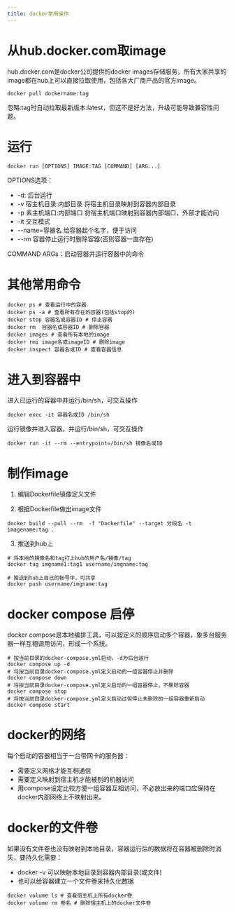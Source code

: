 ```yaml
---
title: docker常用操作
---
```


# 从hub.docker.com取image

hub.docker.com是docker公司提供的docker images存储服务，所有大家共享的image都在hub上可以直接拉取使用，包括各大厂商产品的官方image。

```
docker pull dockername:tag
```

忽略:tag时自动拉取最新版本:latest，但这不是好方法，升级可能导致兼容性问题。

# 运行

```
docker run [OPTIONS] IMAGE:TAG [COMMAND] [ARG...]
```

OPTIONS选项：

- -d: 后台运行
- -v 宿主机目录:内部目录 将宿主机目录映射到容器内部目录
- -p 素主机端口:内部端口 将宿主机端口映射到容器内部端口，外部才能访问
- -it 交互模式
- --name=容器名 给容器起个名字，便于访问
- --rm 容器停止运行时删除容器(否则容器一直存在)

COMMAND ARGs：启动容器并运行容器中的命令

# 其他常用命令

```
docker ps # 查看运行中的容器
docker ps -a # 查看所有存在的容器(包括stop的)
docker stop 容器名或容器ID # 停止容器
docker rm  容器名或容器ID # 删除容器
docker images # 查看所有本地的image
docker rmi image名或imageID # 删除image
docker inspect 容器名或ID # 查看容器信息

```

# 进入到容器中

进入已运行的容器中并运行/bin/sh，可交互操作

```
docker exec -it 容器名或ID /bin/sh
```

运行镜像并进入容器，并运行/bin/sh，可交互操作

```
docker run -it --rm --entrypoint=/bin/sh 镜像名或ID
```

# 制作image

1. 编辑Dockerfile镜像定义文件

2. 根据Dockerfile做出image文件

```
docker build --pull --rm  -f "Dockerfile" --target 分段名 -t imagename:tag .
```

3. 推送到hub上

```
# 将本地的镜像名和tag打上hub的用户名/镜像/tag
docker tag imgname1:tag1 username/imgname:tag

# 推送到hub上自己的帐号中，可共享
docker push username/imgname:tag
```

# docker compose 启停

docker compose是本地编排工具，可以按定义的顺序启动多个容器，象多台服务器一样互相调用访问，形成一个系统。

```
# 按当前目录的docker-compose.yml启动，-d为后台运行
docker compose up -d
# 将按当前目录docker-compose.yml定义启动的一组容器停止并删除
docker compose down
# 将按当前目录docker-compose.yml定义启动的一组容器停止，不删除容器
docker compose stop
# 将按当前目录docker-compose.yml定义启动过但停止未删除的一组容器重新启动
docker compose start
```

# docker的网络

每个启动的容器相当于一台带网卡的服务器：

- 需要定义网络才能互相通信
- 需要定义映射到宿主机才能被别的机器访问
- 用compose设定比较方便一组容器互相访问，不必放出来的端口应保持在docker内部网络上不映射出来。

# docker的文件卷

如果没有文件卷也没有映射到本地目录，容器运行后的数据将在容器被删除时消失，要持久化需要：

- docker -v 可以映射本地目录到容器内部目录(或文件)
- 也可以给容器建立一个文件卷来持久化数据

```
docker volume ls # 查看宿主机上所有docker卷
docker volume rm 卷名 # 删除宿主机上的docker文件卷
```





